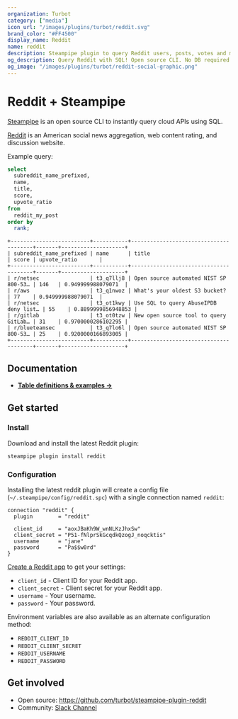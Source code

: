 ```yaml
---
organization: Turbot
category: ["media"]
icon_url: "/images/plugins/turbot/reddit.svg"
brand_color: "#FF4500"
display_name: Reddit
name: reddit
description: Steampipe plugin to query Reddit users, posts, votes and more.
og_description: Query Reddit with SQL! Open source CLI. No DB required.
og_image: "/images/plugins/turbot/reddit-social-graphic.png"
---
```


# Reddit + Steampipe

[Steampipe](https://steampipe.io) is an open source CLI to instantly query cloud APIs using SQL.

[Reddit](https://reddit.com) is an American social news aggregation, web content rating, and discussion website.

Example query:
```sql
select
  subreddit_name_prefixed,
  name,
  title,
  score,
  upvote_ratio
from
  reddit_my_post
order by
  rank;
```

```
+-------------------------+-----------+---------------------------------------+-------+--------------------+
| subreddit_name_prefixed | name      | title                                 | score | upvote_ratio       |
+-------------------------+-----------+---------------------------------------+-------+--------------------+
| r/netsec                | t3_q7llj8 | Open source automated NIST SP 800-53… | 146   | 0.949999988079071  |
| r/aws                   | t3_q1nwoz | What's your oldest S3 bucket?         | 77    | 0.949999988079071  |
| r/netsec                | t3_ot1kwy | Use SQL to query AbuseIPDB deny list… | 55    | 0.8899999856948853 |
| r/gitlab                | t3_ot0tzw | New open source tool to query GitLab… | 31    | 0.9700000286102295 |
| r/blueteamsec           | t3_q7lo6l | Open source automated NIST SP 800-53… | 25    | 0.9200000166893005 |
+-------------------------+-----------+---------------------------------------+-------+--------------------+
```

## Documentation

- **[Table definitions & examples →](/plugins/turbot/reddit/tables)**

## Get started

### Install

Download and install the latest Reddit plugin:

```bash
steampipe plugin install reddit
```

### Configuration

Installing the latest reddit plugin will create a config file (`~/.steampipe/config/reddit.spc`) with a single connection named `reddit`:

```hcl
connection "reddit" {
  plugin        = "reddit"

  client_id     = "aoxJBaKh9W_wnNLKzJhxSw"
  client_secret = "P51-fNlprSkGcqdkQzogJ_noqcktis"
  username      = "jane"
  password      = "Pa$$w0rd"
}
```

[Create a Reddit app](https://github.com/reddit-archive/reddit/wiki/OAuth2-Quick-Start-Example#first-steps) to get your settings:
* `client_id` - Client ID for your Reddit app.
* `client_secret` - Client secret for your Reddit app.
* `username` - Your username.
* `password` - Your password.

Environment variables are also available as an alternate configuration method:
* `REDDIT_CLIENT_ID`
* `REDDIT_CLIENT_SECRET`
* `REDDIT_USERNAME`
* `REDDIT_PASSWORD`

## Get involved

* Open source: https://github.com/turbot/steampipe-plugin-reddit
* Community: [Slack Channel](https://steampipe.io/community/join)
